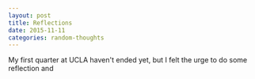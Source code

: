 ```yaml
---
layout: post
title: Reflections
date: 2015-11-11
categories: random-thoughts
---
```



My first quarter at UCLA haven't ended yet, but I felt the urge to do 
some reflection and 

